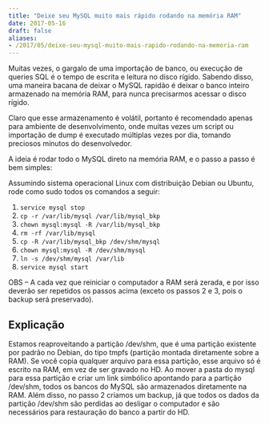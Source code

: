 ```yaml
---
title: "Deixe seu MySQL muito mais rápido rodando na memória RAM"
date: 2017-05-16
draft: false
aliases:
- /2017/05/deixe-seu-mysql-muito-mais-rapido-rodando-na-memoria-ram
---
```

Muitas vezes, o gargalo de uma importação de banco, ou execução de queries SQL é o tempo de escrita e leitura no disco rígido. Sabendo disso, uma maneira bacana de deixar o MySQL rapidão é deixar o banco inteiro armazenado na memória RAM, para nunca precisarmos acessar o disco rígido.

Claro que esse armazenamento é volátil, portanto é recomendado apenas para ambiente de desenvolvimento, onde muitas vezes um script ou importação de dump é executado múltiplas vezes por dia, tomando preciosos minutos do desenvolvedor.

A ideia é rodar todo o MySQL direto na memória RAM, e o passo a passo é bem simples:

Assumindo sistema operacional Linux com distribuição Debian ou Ubuntu, rode como sudo todos os comandos a seguir:

1. `service mysql stop`
2. `cp -r /var/lib/mysql /var/lib/mysql_bkp`
3. `chown mysql:mysql -R /var/lib/mysql_bkp`
4. `rm -rf /var/lib/mysql`
5. `cp -R /var/lib/mysql_bkp /dev/shm/mysql`
6. `chown mysql:mysql -R /dev/shm/mysql`
7. `ln -s /dev/shm/mysql /var/lib`
8. `service mysql start`

OBS – A cada vez que reiniciar o computador a RAM será zerada, e por isso deverão ser repetidos os passos acima (exceto os passos 2 e 3, pois o backup será preservado).

## Explicação

Estamos reaproveitando a partição /dev/shm, que é uma partição existente por padrão no Debian, do tipo tmpfs (partição montada diretamente sobre a RAM). Se você copia qualquer arquivo para essa partição, esse arquivo só é escrito na RAM, em vez de ser gravado no HD. Ao mover a pasta do mysql para essa partição e criar um link simbólico apontando para a partição /dev/shm, todos os bancos do MySQL são armazenados diretamente na RAM. Além disso, no passo 2 criamos um backup, já que todos os dados da partição /dev/shm são perdidas ao desligar o computador e são necessários para restauração do banco a partir do HD.
